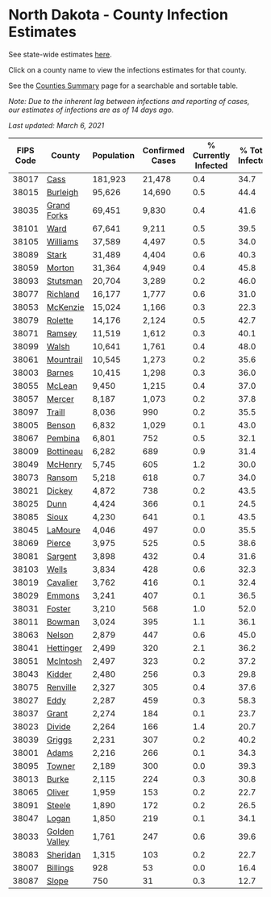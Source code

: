 # North Dakota - County Infection Estimates

See state-wide estimates [here](/infections/us-nd).

Click on a county name to view the infections estimates for that county.

See the [Counties Summary](/infections/summary-counties) page for a searchable and sortable table.

*Note: Due to the inherent lag between infections and reporting of cases, our estimates of infections are as of 14 days ago.*

*Last updated: March 6, 2021*

|   FIPS Code |                         County |   Population |   Confirmed Cases |   % Currently Infected |   % Total Infected |
|-------------|--------------------------------|--------------|-------------------|------------------------|--------------------|
|       38017 |                   [Cass](cass) |      181,923 |            21,478 |                    0.4 |               34.7 |
|       38015 |           [Burleigh](burleigh) |       95,626 |            14,690 |                    0.5 |               44.4 |
|       38035 |     [Grand Forks](grand-forks) |       69,451 |             9,830 |                    0.4 |               41.6 |
|       38101 |                   [Ward](ward) |       67,641 |             9,211 |                    0.5 |               39.5 |
|       38105 |           [Williams](williams) |       37,589 |             4,497 |                    0.5 |               34.0 |
|       38089 |                 [Stark](stark) |       31,489 |             4,404 |                    0.6 |               40.3 |
|       38059 |               [Morton](morton) |       31,364 |             4,949 |                    0.4 |               45.8 |
|       38093 |           [Stutsman](stutsman) |       20,704 |             3,289 |                    0.2 |               46.0 |
|       38077 |           [Richland](richland) |       16,177 |             1,777 |                    0.6 |               31.0 |
|       38053 |           [McKenzie](mckenzie) |       15,024 |             1,166 |                    0.3 |               22.3 |
|       38079 |             [Rolette](rolette) |       14,176 |             2,124 |                    0.5 |               42.7 |
|       38071 |               [Ramsey](ramsey) |       11,519 |             1,612 |                    0.3 |               40.1 |
|       38099 |                 [Walsh](walsh) |       10,641 |             1,761 |                    0.4 |               48.0 |
|       38061 |         [Mountrail](mountrail) |       10,545 |             1,273 |                    0.2 |               35.6 |
|       38003 |               [Barnes](barnes) |       10,415 |             1,298 |                    0.3 |               36.0 |
|       38055 |               [McLean](mclean) |        9,450 |             1,215 |                    0.4 |               37.0 |
|       38057 |               [Mercer](mercer) |        8,187 |             1,073 |                    0.2 |               37.8 |
|       38097 |               [Traill](traill) |        8,036 |               990 |                    0.2 |               35.5 |
|       38005 |               [Benson](benson) |        6,832 |             1,029 |                    0.1 |               43.0 |
|       38067 |             [Pembina](pembina) |        6,801 |               752 |                    0.5 |               32.1 |
|       38009 |         [Bottineau](bottineau) |        6,282 |               689 |                    0.9 |               31.4 |
|       38049 |             [McHenry](mchenry) |        5,745 |               605 |                    1.2 |               30.0 |
|       38073 |               [Ransom](ransom) |        5,218 |               618 |                    0.7 |               34.0 |
|       38021 |               [Dickey](dickey) |        4,872 |               738 |                    0.2 |               43.5 |
|       38025 |                   [Dunn](dunn) |        4,424 |               366 |                    0.1 |               24.5 |
|       38085 |                 [Sioux](sioux) |        4,230 |               641 |                    0.1 |               43.5 |
|       38045 |             [LaMoure](lamoure) |        4,046 |               497 |                    0.0 |               35.5 |
|       38069 |               [Pierce](pierce) |        3,975 |               525 |                    0.5 |               38.6 |
|       38081 |             [Sargent](sargent) |        3,898 |               432 |                    0.4 |               31.6 |
|       38103 |                 [Wells](wells) |        3,834 |               428 |                    0.6 |               32.3 |
|       38019 |           [Cavalier](cavalier) |        3,762 |               416 |                    0.1 |               32.4 |
|       38029 |               [Emmons](emmons) |        3,241 |               407 |                    0.1 |               36.5 |
|       38031 |               [Foster](foster) |        3,210 |               568 |                    1.0 |               52.0 |
|       38011 |               [Bowman](bowman) |        3,024 |               395 |                    1.1 |               36.1 |
|       38063 |               [Nelson](nelson) |        2,879 |               447 |                    0.6 |               45.0 |
|       38041 |         [Hettinger](hettinger) |        2,499 |               320 |                    2.1 |               36.2 |
|       38051 |           [McIntosh](mcintosh) |        2,497 |               323 |                    0.2 |               37.2 |
|       38043 |               [Kidder](kidder) |        2,480 |               256 |                    0.3 |               29.8 |
|       38075 |           [Renville](renville) |        2,327 |               305 |                    0.4 |               37.6 |
|       38027 |                   [Eddy](eddy) |        2,287 |               459 |                    0.3 |               58.3 |
|       38037 |                 [Grant](grant) |        2,274 |               184 |                    0.1 |               23.7 |
|       38023 |               [Divide](divide) |        2,264 |               166 |                    1.4 |               20.7 |
|       38039 |               [Griggs](griggs) |        2,231 |               307 |                    0.2 |               40.2 |
|       38001 |                 [Adams](adams) |        2,216 |               266 |                    0.1 |               34.3 |
|       38095 |               [Towner](towner) |        2,189 |               300 |                    0.0 |               39.3 |
|       38013 |                 [Burke](burke) |        2,115 |               224 |                    0.3 |               30.8 |
|       38065 |               [Oliver](oliver) |        1,959 |               153 |                    0.2 |               22.7 |
|       38091 |               [Steele](steele) |        1,890 |               172 |                    0.2 |               26.5 |
|       38047 |                 [Logan](logan) |        1,850 |               219 |                    0.1 |               34.1 |
|       38033 | [Golden Valley](golden-valley) |        1,761 |               247 |                    0.6 |               39.6 |
|       38083 |           [Sheridan](sheridan) |        1,315 |               103 |                    0.2 |               22.7 |
|       38007 |           [Billings](billings) |          928 |                53 |                    0.0 |               16.4 |
|       38087 |                 [Slope](slope) |          750 |                31 |                    0.3 |               12.7 |